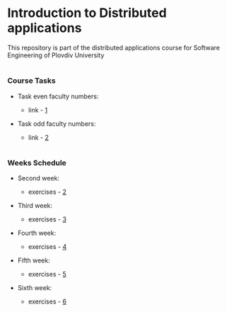# Introduction to Distributed applications
This repository is part of the distributed applications course for Software Engineering of Plovdiv University


#
### Course Tasks

* Task even faculty numbers:
  * link - [1](https://github.com/hasangyulyustan/distributed-applications-se/blob/master/tasks/tasks_even.md)

* Task odd faculty numbers:
  * link - [2](https://github.com/hasangyulyustan/distributed-applications-se/blob/master/tasks/tasks_odd.md)


#
### Weeks Schedule

* Second week:
  * exercises - [2](https://github.com/hasangyulyustan/distributed-applications-se/tree/master/exercises/01)

* Third week:
  * exercises - [3](https://github.com/hasangyulyustan/distributed-applications-se/tree/master/exercises/03)

* Fourth week:
  * exercises - [4](https://github.com/hasangyulyustan/distributed-applications-se/tree/master/exercises/04)

* Fifth week:
  * exercises - [5](https://github.com/hasangyulyustan/distributed-applications-se/tree/master/exercises/05)

* Sixth week:
  * exercises - [6](https://github.com/hasangyulyustan/distributed-applications-se/tree/master/exercises/06)
